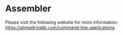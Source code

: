 # Assembler

Please visit the following website for more information:
https://ahmadrmalik.com/command-line-applications
